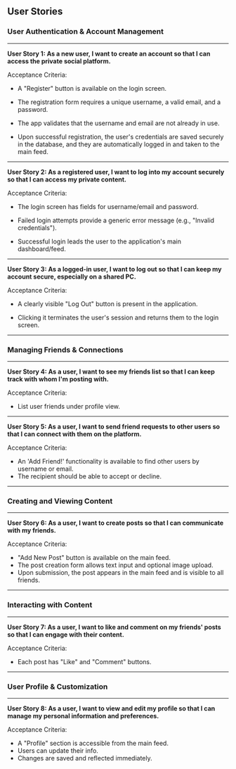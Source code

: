 
## User Stories

### User Authentication & Account Management

---

**User Story 1: As a new user, I want to create an account so that I can access the private social platform.**

Acceptance Criteria:

*   A "Register" button is available on the login screen.

*   The registration form requires a unique username, a valid email, and a password.

*   The app validates that the username and email are not already in use.

*   Upon successful registration, the user's credentials are saved securely in the database, and they are automatically logged in and taken to the main feed.

---

**User Story 2: As a registered user, I want to log into my account securely so that I can access my private content.**

Acceptance Criteria:

*    The login screen has fields for username/email and password.

*    Failed login attempts provide a generic error message (e.g., "Invalid credentials").

*    Successful login leads the user to the application's main dashboard/feed.

---

**User Story 3: As a logged-in user, I want to log out so that I can keep my account secure, especially on a shared PC.**

Acceptance Criteria:

*    A clearly visible "Log Out" button is present in the application.

*    Clicking it terminates the user's session and returns them to the login screen.

---

### Managing Friends & Connections

---

**User Story 4: As a user, I want to see my friends list so that I can keep track with whom I'm posting with.**

Acceptance Criteria:

*   List user friends under profile view.


---

**User Story 5: As a user, I want to send friend requests to other users so that I can connect with them on the platform.**

Acceptance Criteria:

*   An 'Add Friend!' functionality is available to find other users by username or email.
*   The recipient should be able to accept or decline.

---

### Creating and Viewing Content

---

**User Story 6: As a user, I want to create posts so that I can communicate with my friends.**

Acceptance Criteria:

*   "Add New Post" button is available on the main feed.
*   The post creation form allows text input and optional image upload.
*   Upon submission, the post appears in the main feed and is visible to all friends.

---

### Interacting with Content

---

**User Story 7: As a user, I want to like and comment on my friends' posts so that I can engage with their content.**

Acceptance Criteria:
*   Each post has "Like" and "Comment" buttons.

---

### User Profile & Customization

---

**User Story 8: As a user, I want to view and edit my profile so that I can manage my personal information and preferences.**

Acceptance Criteria:
*  A "Profile" section is accessible from the main feed.
*  Users can update their info.
*  Changes are saved and reflected immediately.


